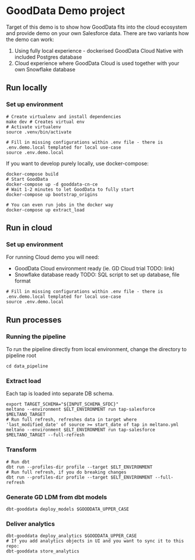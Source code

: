 # GoodData Demo project

Target of this demo is to show how GoodData fits into the cloud ecosystem and provide demo on your own Salesforce data.
There are two variants how the demo can work:
1. Using fully local experience - dockerised GoodData Cloud Native with included Postgres database
2. Cloud experience where GoodData Cloud is used together with your own Snowflake database


## Run locally

### Set up environment
```shell
# Create virtualenv and install dependencies
make dev # Creates virtual env
# Activate virtualenv
source .venv/bin/activate

# Fill in missing configurations within .env file - there is .env.demo.local templated for local use-case
source .env.demo.local
```
If you want to develop purely locally, use docker-compose:
```shell
docker-compose build
# Start GoodData
docker-compose up -d gooddata-cn-ce
# Wait 1-2 minutes to let GoodData to fully start
docker-compose up bootstrap_origins

# You can even run jobs in the docker way
docker-compose up extract_load
```

## Run in cloud

### Set up environment
For running Cloud demo you will need:
- GoodData Cloud environment ready (ie. GD Cloud trial TODO: link)
- Snowflake database ready
TODO: SQL script to set up database, file format
```shell
# Fill in missing configurations within .env file - there is .env.demo.local templated for local use-case
source .env.demo.local
```


## Run processes
### Running the pipeline
To run the pipeline directly from local environment, change the directory to pipeline root
```shell
cd data_pipeline
```

### Extract load
Each tap is loaded into separate DB schema.
```shell
export TARGET_SCHEMA="${INPUT_SCHEMA_SFDC}"
meltano --environment $ELT_ENVIRONMENT run tap-salesforce $MELTANO_TARGET
# Run full refresh, refreshes data in target where 'last_modified_date' of source >= start_date of tap in meltano.yml
meltano --environment $ELT_ENVIRONMENT run tap-salesforce $MELTANO_TARGET --full-refresh
```

### Transform
```shell
# Run dbt
dbt run --profiles-dir profile --target $ELT_ENVIRONMENT
# Run full refresh, if you do breaking changes
dbt run --profiles-dir profile --target $ELT_ENVIRONMENT --full-refresh
```

### Generate GD LDM from dbt models
```shell
dbt-gooddata deploy_models $GOODDATA_UPPER_CASE
```

### Deliver analytics
```shell
dbt-gooddata deploy_analytics $GOODDATA_UPPER_CASE
# If you add analytics objects in UI and you want to sync it to this repo:
dbt-gooddata store_analytics
```
